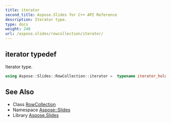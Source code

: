 ```yaml
---
title: iterator
second_title: Aspose.Slides for C++ API Reference
description: Iterator type.
type: docs
weight: 248
url: /aspose.slides/rowcollection/iterator/
---
```

## iterator typedef


Iterator type.

```cpp
using Aspose::Slides::RowCollection::iterator =  typename iterator_holder_type::iterator
```

## See Also

* Class [RowCollection](../)
* Namespace [Aspose::Slides](../../)
* Library [Aspose.Slides](../../../)